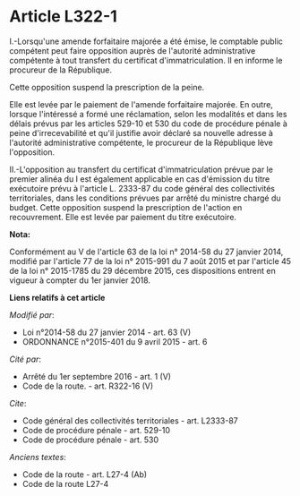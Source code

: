 # Article L322-1

I.-Lorsqu'une amende forfaitaire majorée a été émise, le comptable public compétent peut faire opposition auprès de
l'autorité administrative compétente à tout transfert du certificat d'immatriculation. Il en informe le procureur de la
République. 

Cette opposition suspend la prescription de la peine. 

Elle est levée par le paiement de l'amende forfaitaire majorée. En outre, lorsque l'intéressé a formé une réclamation, selon
les modalités et dans les délais prévus par les articles 529-10 et 530 du code de procédure pénale à peine d'irrecevabilité
et qu'il justifie avoir déclaré sa nouvelle adresse à l'autorité administrative compétente, le procureur de la République
lève l'opposition. 

II.-L'opposition au transfert du certificat d'immatriculation prévue par le premier alinéa du I est également applicable en
cas d'émission du titre exécutoire prévu à l'article L. 2333-87 du code général des collectivités territoriales, dans les
conditions prévues par arrêté du ministre chargé du budget. Cette opposition suspend la prescription de l'action en
recouvrement. Elle est levée par paiement du titre exécutoire.

**Nota:**

Conformément au V de l'article 63 de la loi n° 2014-58 du 27 janvier 2014, modifié par l'article 77 de la loi n° 2015-991 du
7 août 2015 et par l'article 45 de la loi n° 2015-1785 du 29 décembre 2015, ces dispositions entrent en vigueur à compter du
1er janvier 2018.

**Liens relatifs à cet article**

_Modifié par_:

  - Loi n°2014-58 du 27 janvier 2014 - art. 63 (V)
  - ORDONNANCE n°2015-401 du 9 avril 2015 - art. 6

_Cité par_:

  - Arrêté du 1er septembre 2016 - art. 1 (V)
  - Code de la route. - art. R322-16 (V)

_Cite_:

  - Code général des collectivités territoriales - art. L2333-87
  - Code de procédure pénale - art. 529-10
  - Code de procédure pénale - art. 530

_Anciens textes_:

  - Code de la route - art. L27-4 (Ab)
  - Code de la route L27-4
